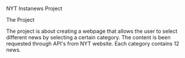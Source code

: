 NYT Instanews Project


The Project

The project is about creating a webpage that allows the user to select different news by selecting a certain category. The content is been requested through API's from NYT website. Each category contains 12 news. 
